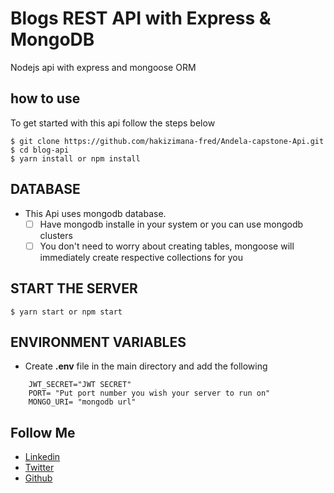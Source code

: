 # Blogs REST API with Express & MongoDB

Nodejs api with express and mongoose ORM

## how to use

To get started with this api follow the steps below

```shell
$ git clone https://github.com/hakizimana-fred/Andela-capstone-Api.git
$ cd blog-api
$ yarn install or npm install
```

## DATABASE

- This Api uses mongodb database.
  - [ ] Have mongodb installe in your system or you can use mongodb clusters
  - [ ] You don't need to worry about creating tables, mongoose will immediately create respective collections for you

## START THE SERVER

```shell
$ yarn start or npm start

```

## ENVIRONMENT VARIABLES

- Create **.env** file in the main directory and add the following

```shell
    JWT_SECRET="JWT SECRET"
    PORT= "Put port number you wish your server to run on"
    MONGO_URI= "mongodb url"
```

## Follow Me

- [Linkedin](https://www.linkedin.com/in/hakifred/)
- [Twitter](https://twitter.com/hakifred201)
- [Github](https://github.com/hakizimana-fred)
